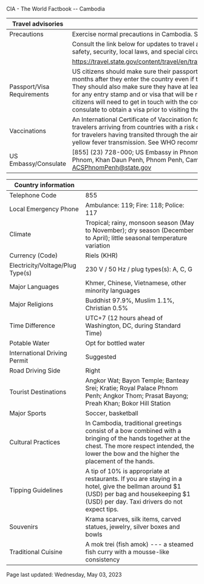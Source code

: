 CIA - The World Factbook -- Cambodia

| Travel advisories | |
| --- | --- |
| Precautions | Exercise normal precautions in Cambodia. Some areas have increased risks. |
| | Consult the link below for updates to travel advisories and statements on safety, security, local laws, and special circumstances in this country. |
| | <https://travel.state.gov/content/travel/en/traveladvisories/traveladvisories.html> |
| Passport/Visa Requirements | US citizens should make sure their passport will not expire for at least 6 months after they enter the country even if they do not intend to stay that long. They should also make sure they have at least 1 blank page in their passport for any entry stamp and or visa that will be required. A visa is required. US citizens will need to get in touch with the country's embassy or nearest consulate to obtain a visa prior to visiting the country. |
| Vaccinations | An International Certificate of Vaccination for yellow fever is required for travelers arriving from countries with a risk of yellow fever transmission and for travelers having transited through the airport of a country with risk of yellow fever transmission. See WHO recommendations.  <http://www.who.int/> |
| US Embassy/Consulate | [855] (23) 728-000; US Embassy in Phnom Penh, #1, Street 96, Sangkat Wat Phnom, Khan Daun Penh, Phnom Penh, Cambodia; https://kh.usembassy.gov/; ACSPhnomPenh@state.gov |

| Country information |  |
| --- | --- |
| Telephone Code | 855 |
| Local Emergency Phone | Ambulance: 119; Fire: 118; Police: 117 |
| Climate | Tropical; rainy, monsoon season (May to November); dry season (December to April); little seasonal temperature variation |
| Currency (Code) | Riels (KHR) |
| Electricity/Voltage/Plug Type(s) | 230 V / 50 Hz / plug types(s): A, C, G |
| Major Languages | Khmer, Chinese, Vietnamese, other minority languages |
| Major Religions | Buddhist 97.9%, Muslim 1.1%, Christian 0.5% |
| Time Difference | UTC+7 (12 hours ahead of Washington, DC, during Standard Time) |
| Potable Water | Opt for bottled water |
| International Driving Permit | Suggested |
| Road Driving Side | Right |
| Tourist Destinations | Angkor Wat; Bayon Temple; Banteay Srei; Kratie; Royal Palace Phnom Penh; Angkor Thom; Prasat Bayong; Preah Khan; Bokor Hill Station |
| Major Sports | Soccer, basketball |
| Cultural Practices | In Cambodia, traditional greetings consist of a bow combined with a bringing of the hands together at the chest. The more respect intended, the lower the bow and the higher the placement of the hands. |
| Tipping Guidelines | A tip of 10% is appropriate at restaurants. If you are staying in a hotel, give the bellman around $1 (USD) per bag and housekeeping $1 (USD) per day. Taxi drivers do not expect tips. |
| Souvenirs | Krama scarves, silk items, carved statues, jewelry, silver boxes and bowls |
| Traditional Cuisine | A mok trei (fish amok) --- a steamed fish curry with a mousse-like consistency |

Page last updated: Wednesday, May 03, 2023
